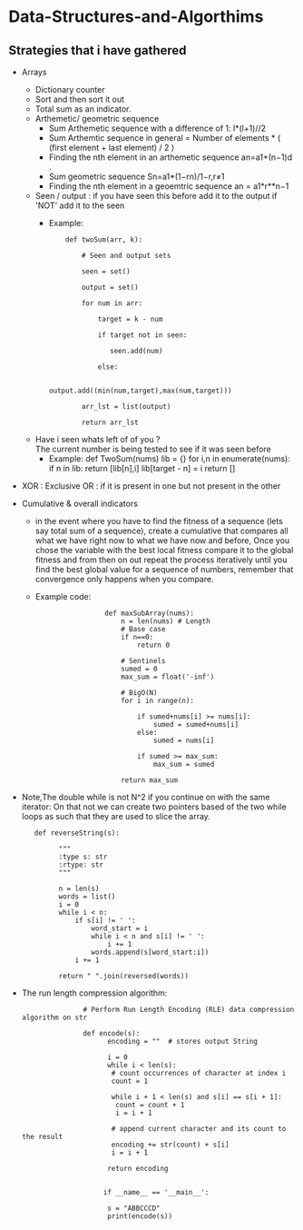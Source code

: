 # Data-Structures-and-Algorthims

 Strategies that i have gathered
---------------------------------

- Arrays
  - Dictionary counter
  - Sort and then sort it out
  - Total sum as an indicator.
  - Arthemetic/ geometric sequence
    - Sum Arthemetic sequence with a difference of 1: l*(l+1)//2
    - Sum Arthemtic sequence in general = Number of elements * ( (first element + last element) / 2 )
    - Finding the nth element in an arthemetic sequence an=a1+(n−1)d .
    - Sum geometric sequence Sn=a1*(1−rn)/1−r,r≠1 
    - Finding the nth element in a geoemtric sequence an = a1*r**n−1
  - Seen / output : if you have seen this before add it to the output if 'NOT' add it to the seen
    - Example:
              
              def twoSum(arr, k):
                  
                  # Seen and output sets
                  
                  seen = set()
                  
                  output = set()
                  
                  for num in arr:
                  
                      target = k - num
                      
                      if target not in seen:
                      
                         seen.add(num)
                      
                      else:
                           
                          output.add((min(num,target),max(num,target)))
                  
                  arr_lst = list(output)
                  
                  return arr_lst
                  
  - Have i seen whats left of of you ?    
    The current number is being tested to see if it was seen before
      - Example:
                 def TwoSum(nums)
                            lib = {}
                            for i,n in enumerate(nums):
                                if n in lib:
                                     return [lib[n],i]
                                lib[target - n] = i
                            return []

 - XOR : Exclusive OR : if it is present in one but not present in the other
 
 - Cumulative & overall indicators
    * in the event where you have to find the fitness of a sequence (lets say total sum of a sequence), create a cumulative 
    that compares all what we have right now to what we have now and before, Once you chose the variable with the best local fitness
    compare it to the global fitness and from then on out repeat the process iteratively until you find the best global value
    for a sequence of numbers, remember that convergence only happens when you compare.
    * Example code:
    
                           def maxSubArray(nums):
                               n = len(nums) # Length
                               # Base case
                               if n==0:
                                   return 0

                               # Sentinels
                               sumed = 0
                               max_sum = float('-inf')

                               # BigO(N)
                               for i in range(n):    

                                   if sumed+nums[i] >= nums[i]:
                                       sumed = sumed+nums[i]
                                   else:
                                       sumed = nums[i]        

                                   if sumed >= max_sum:
                                       max_sum = sumed

                               return max_sum
                               
 - Note,The double while is not N^2 if you continue on with the same iterator:
      On that not we can create two pointers based of the two while loops as such that they are used to slice the array.
          
          
          def reverseString(s):
                
                """
                :type s: str
                :rtype: str
                """
                
                n = len(s)
                words = list()
                i = 0
                while i < n:
                    if s[i] != ' ':
                        word_start = i
                        while i < n and s[i] != ' ':
                            i += 1
                        words.append(s[word_start:i])
                    i += 1

                return " ".join(reversed(words))
                
  - The run length compression algorithm:
  
                       # Perform Run Length Encoding (RLE) data compression algorithm on str
                       
                       def encode(s):
                             encoding = ""  # stores output String

                             i = 0
                             while i < len(s):
                              # count occurrences of character at index i
                              count = 1

                              while i + 1 < len(s) and s[i] == s[i + 1]:
                               count = count + 1
                               i = i + 1

                              # append current character and its count to the result
                              encoding += str(count) + s[i]
                              i = i + 1

                             return encoding


                            if __name__ == '__main__':

                             s = "ABBCCCD"
                             print(encode(s))


                
        
                
            
     







   










 
